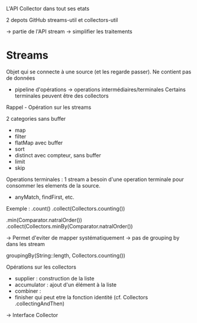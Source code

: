 L'API Collector dans tout ses etats

2 depots GitHub streams-util et collectors-util

-> partie de l'API stream
-> simplifier les traitements

# Streams

Objet qui se connecte à une source (et les regarde passer). Ne contient pas de données
- pipeline d'opérations
-> operations intermédiaires/terminales
Certains terminales peuvent être des collectors

Rappel - Opération sur les streams

2 categories
sans buffer
  - map
  - filter
  - flatMap
avec buffer
  - sort
  - distinct
avec compteur, sans buffer
  - limit
  - skip

Operations terminales : 1 stream a besoin d'une operation terminale pour consommer les elements de la source.
- anyMatch, findFirst, etc.


Exemple :
.count()
.collect(Collectors.counting())

.min(Comparator.natralOrder())
.collect(Collectors.minBy(Comparator.natralOrder())

-> Permet d'eviter de mapper systématiquement
-> pas de grouping by dans les stream

groupingBy(String::length, Collectors.counting())

Opérations sur les collectors
- supplier : construction de la liste
- accumulator : ajout d'un élément à la liste
- combiner :
- finisher qui peut etre la fonction identité (cf. Collectors .collectingAndThen)

-> Interface Collector
